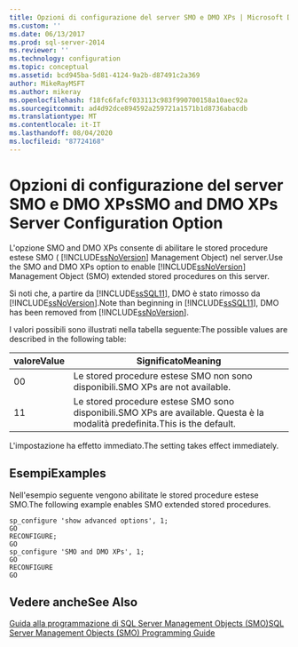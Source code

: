 ```yaml
---
title: Opzioni di configurazione del server SMO e DMO XPs | Microsoft Docs
ms.custom: ''
ms.date: 06/13/2017
ms.prod: sql-server-2014
ms.reviewer: ''
ms.technology: configuration
ms.topic: conceptual
ms.assetid: bcd945ba-5d81-4124-9a2b-d87491c2a369
author: MikeRayMSFT
ms.author: mikeray
ms.openlocfilehash: f18fc6fafcf033113c983f990700158a10aec92a
ms.sourcegitcommit: ad4d92dce894592a259721a1571b1d8736abacdb
ms.translationtype: MT
ms.contentlocale: it-IT
ms.lasthandoff: 08/04/2020
ms.locfileid: "87724168"
---
```

# <a name="smo-and-dmo-xps-server-configuration-option"></a><span data-ttu-id="f2707-102">Opzioni di configurazione del server SMO e DMO XPs</span><span class="sxs-lookup"><span data-stu-id="f2707-102">SMO and DMO XPs Server Configuration Option</span></span>
  <span data-ttu-id="f2707-103">L'opzione SMO and DMO XPs consente di abilitare le stored procedure estese SMO ( [!INCLUDE[ssNoVersion](../../includes/ssnoversion-md.md)] Management Object) nel server.</span><span class="sxs-lookup"><span data-stu-id="f2707-103">Use the SMO and DMO XPs option to enable [!INCLUDE[ssNoVersion](../../includes/ssnoversion-md.md)] Management Object (SMO) extended stored procedures on this server.</span></span>  
  
 <span data-ttu-id="f2707-104">Si noti che, a partire da [!INCLUDE[ssSQL11](../../includes/sssql11-md.md)], DMO è stato rimosso da [!INCLUDE[ssNoVersion](../../includes/ssnoversion-md.md)].</span><span class="sxs-lookup"><span data-stu-id="f2707-104">Note than beginning in [!INCLUDE[ssSQL11](../../includes/sssql11-md.md)], DMO has been removed from [!INCLUDE[ssNoVersion](../../includes/ssnoversion-md.md)].</span></span>  
  
 <span data-ttu-id="f2707-105">I valori possibili sono illustrati nella tabella seguente:</span><span class="sxs-lookup"><span data-stu-id="f2707-105">The possible values are described in the following table:</span></span>  
  
|<span data-ttu-id="f2707-106">valore</span><span class="sxs-lookup"><span data-stu-id="f2707-106">Value</span></span>|<span data-ttu-id="f2707-107">Significato</span><span class="sxs-lookup"><span data-stu-id="f2707-107">Meaning</span></span>|  
|-----------|-------------|  
|<span data-ttu-id="f2707-108">0</span><span class="sxs-lookup"><span data-stu-id="f2707-108">0</span></span>|<span data-ttu-id="f2707-109">Le stored procedure estese SMO non sono disponibili.</span><span class="sxs-lookup"><span data-stu-id="f2707-109">SMO XPs are not available.</span></span>|  
|<span data-ttu-id="f2707-110">1</span><span class="sxs-lookup"><span data-stu-id="f2707-110">1</span></span>|<span data-ttu-id="f2707-111">Le stored procedure estese SMO sono disponibili.</span><span class="sxs-lookup"><span data-stu-id="f2707-111">SMO XPs are available.</span></span> <span data-ttu-id="f2707-112">Questa è la modalità predefinita.</span><span class="sxs-lookup"><span data-stu-id="f2707-112">This is the default.</span></span>|  
  
 <span data-ttu-id="f2707-113">L'impostazione ha effetto immediato.</span><span class="sxs-lookup"><span data-stu-id="f2707-113">The setting takes effect immediately.</span></span>  
  
## <a name="examples"></a><span data-ttu-id="f2707-114">Esempi</span><span class="sxs-lookup"><span data-stu-id="f2707-114">Examples</span></span>  
 <span data-ttu-id="f2707-115">Nell'esempio seguente vengono abilitate le stored procedure estese SMO.</span><span class="sxs-lookup"><span data-stu-id="f2707-115">The following example enables SMO extended stored procedures.</span></span>  
  
```  
sp_configure 'show advanced options', 1;  
GO  
RECONFIGURE;  
GO  
sp_configure 'SMO and DMO XPs', 1;  
GO  
RECONFIGURE  
GO  
```  
  
## <a name="see-also"></a><span data-ttu-id="f2707-116">Vedere anche</span><span class="sxs-lookup"><span data-stu-id="f2707-116">See Also</span></span>  
 [<span data-ttu-id="f2707-117">Guida alla programmazione di SQL Server Management Objects &#40;SMO&#41;</span><span class="sxs-lookup"><span data-stu-id="f2707-117">SQL Server Management Objects &#40;SMO&#41; Programming Guide</span></span>](../../relational-databases/server-management-objects-smo/sql-server-management-objects-smo-programming-guide.md)  
  
  
